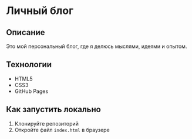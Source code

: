 # Личный блог

## Описание
Это мой персональный блог, где я делюсь мыслями, идеями и опытом.

## Технологии
* HTML5
* CSS3
* GitHub Pages

## Как запустить локально
1. Клонируйте репозиторий
2. Откройте файл `index.html` в браузере
